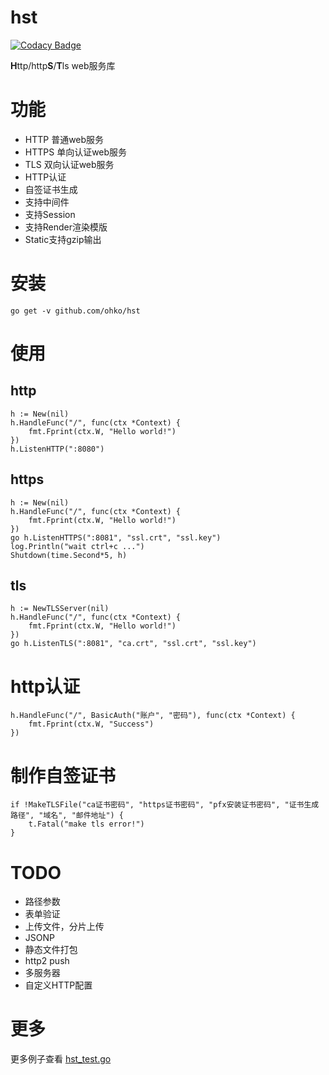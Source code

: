 # hst

[![Codacy Badge](https://api.codacy.com/project/badge/Grade/0a908b66118b4b03a972a59d34cd1492)](https://app.codacy.com/app/ohko/hst?utm_source=github.com&utm_medium=referral&utm_content=ohko/hst&utm_campaign=Badge_Grade_Dashboard)

**H**ttp/http**S**/**T**ls web服务库

# 功能
- HTTP 普通web服务
- HTTPS 单向认证web服务
- TLS 双向认证web服务
- HTTP认证
- 自签证书生成
- 支持中间件
- 支持Session
- 支持Render渲染模版
- Static支持gzip输出

# 安装
``` shell
go get -v github.com/ohko/hst
```

# 使用
## http
``` golang
h := New(nil)
h.HandleFunc("/", func(ctx *Context) {
    fmt.Fprint(ctx.W, "Hello world!")
})
h.ListenHTTP(":8080")
```

## https
``` golang
h := New(nil)
h.HandleFunc("/", func(ctx *Context) {
    fmt.Fprint(ctx.W, "Hello world!")
})
go h.ListenHTTPS(":8081", "ssl.crt", "ssl.key")
log.Println("wait ctrl+c ...")
Shutdown(time.Second*5, h)
```

## tls
``` golang
h := NewTLSServer(nil)
h.HandleFunc("/", func(ctx *Context) {
    fmt.Fprint(ctx.W, "Hello world!")
})
go h.ListenTLS(":8081", "ca.crt", "ssl.crt", "ssl.key")
```

# http认证
``` golang
h.HandleFunc("/", BasicAuth("账户", "密码"), func(ctx *Context) {
    fmt.Fprint(ctx.W, "Success")
})
```

# 制作自签证书
``` golang
if !MakeTLSFile("ca证书密码", "https证书密码", "pfx安装证书密码", "证书生成路径", "域名", "邮件地址") {
    t.Fatal("make tls error!")
}
```

# TODO
- 路径参数
- 表单验证
- 上传文件，分片上传
- JSONP
- 静态文件打包
- http2 push
- 多服务器
- 自定义HTTP配置

# 更多
更多例子查看 [hst_test.go](blob/master/hst_test.go)